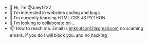 - 👋 Hi, I’m @Joey1222
- 👀 I’m interested in websites coding and bugs
- 🌱 I’m currently learning HTML CSS JS PYTHON
- 💞️ I’m looking to collaborate on ...
- 📫 How to reach me. Email is jmknutson12@gmail.com no scaming emails. if you do i will block you. and no hacking

